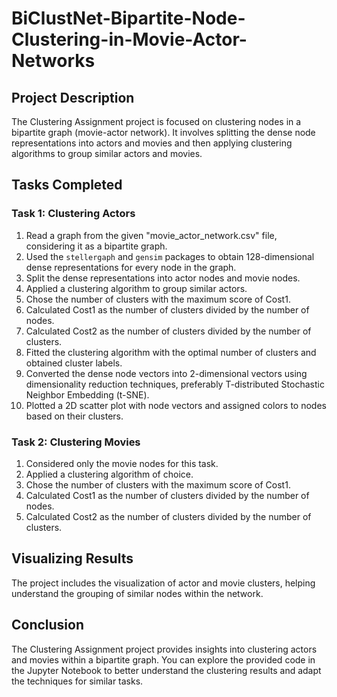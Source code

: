 # BiClustNet-Bipartite-Node-Clustering-in-Movie-Actor-Networks

## Project Description

The Clustering Assignment project is focused on clustering nodes in a bipartite graph (movie-actor network). It involves splitting the dense node representations into actors and movies and then applying clustering algorithms to group similar actors and movies.

## Tasks Completed

### Task 1: Clustering Actors

1. Read a graph from the given "movie_actor_network.csv" file, considering it as a bipartite graph.
2. Used the `stellergaph` and `gensim` packages to obtain 128-dimensional dense representations for every node in the graph.
3. Split the dense representations into actor nodes and movie nodes.
4. Applied a clustering algorithm to group similar actors.
5. Chose the number of clusters with the maximum score of Cost1.
6. Calculated Cost1 as the number of clusters divided by the number of nodes.
7. Calculated Cost2 as the number of clusters divided by the number of clusters.
8. Fitted the clustering algorithm with the optimal number of clusters and obtained cluster labels.
9. Converted the dense node vectors into 2-dimensional vectors using dimensionality reduction techniques, preferably T-distributed Stochastic Neighbor Embedding (t-SNE).
10. Plotted a 2D scatter plot with node vectors and assigned colors to nodes based on their clusters.

### Task 2: Clustering Movies

1. Considered only the movie nodes for this task.
2. Applied a clustering algorithm of choice.
3. Chose the number of clusters with the maximum score of Cost1.
4. Calculated Cost1 as the number of clusters divided by the number of nodes.
5. Calculated Cost2 as the number of clusters divided by the number of clusters.

## Visualizing Results

The project includes the visualization of actor and movie clusters, helping understand the grouping of similar nodes within the network.

## Conclusion

The Clustering Assignment project provides insights into clustering actors and movies within a bipartite graph. You can explore the provided code in the Jupyter Notebook to better understand the clustering results and adapt the techniques for similar tasks.

